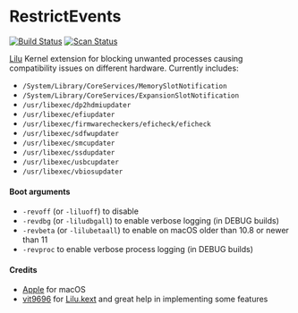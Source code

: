 RestrictEvents
==============

[![Build Status](https://github.com/acidanthera/RestrictEvents/workflows/CI/badge.svg?branch=master)](https://github.com/acidanthera/RestrictEvents/actions) [![Scan Status](https://scan.coverity.com/projects/22252/badge.svg?flat=1)](https://scan.coverity.com/projects/22252)

[Lilu](https://github.com/acidanthera/Lilu) Kernel extension for blocking unwanted processes causing compatibility issues on different hardware. Currently includes:

- `/System/Library/CoreServices/MemorySlotNotification`
- `/System/Library/CoreServices/ExpansionSlotNotification`
- `/usr/libexec/dp2hdmiupdater`
- `/usr/libexec/efiupdater`
- `/usr/libexec/firmwarecheckers/eficheck/eficheck`
- `/usr/libexec/sdfwupdater`
- `/usr/libexec/smcupdater`
- `/usr/libexec/ssdupdater`
- `/usr/libexec/usbcupdater`
- `/usr/libexec/vbiosupdater`

#### Boot arguments
- `-revoff` (or `-liluoff`) to disable
- `-revdbg` (or `-liludbgall`) to enable verbose logging (in DEBUG builds)
- `-revbeta` (or `-lilubetaall`) to enable on macOS older than 10.8 or newer than 11
- `-revproc` to enable verbose process logging (in DEBUG builds)

#### Credits
- [Apple](https://www.apple.com) for macOS  
- [vit9696](https://github.com/vit9696) for [Lilu.kext](https://github.com/vit9696/Lilu) and great help in implementing some features 
